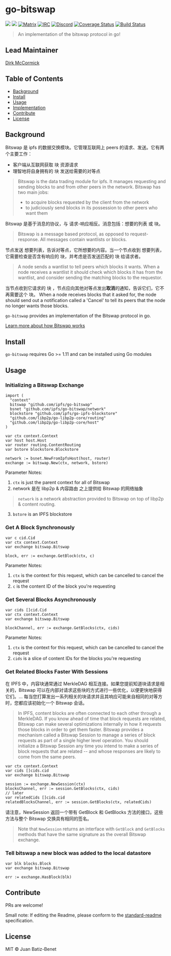 go-bitswap
==================

[![](https://img.shields.io/badge/made%20by-Protocol%20Labs-blue.svg?style=flat-square)](http://ipn.io)
[![](https://img.shields.io/badge/project-IPFS-blue.svg?style=flat-square)](http://ipfs.io/)
[![Matrix](https://img.shields.io/badge/matrix-%23ipfs%3Amatrix.org-blue.svg?style=flat-square)](https://matrix.to/#/#ipfs:matrix.org)
[![IRC](https://img.shields.io/badge/freenode-%23ipfs-blue.svg?style=flat-square)](http://webchat.freenode.net/?channels=%23ipfs)
[![Discord](https://img.shields.io/discord/475789330380488707?color=blueviolet&label=discord&style=flat-square)](https://discord.gg/24fmuwR)
[![Coverage Status](https://codecov.io/gh/ipfs/go-bitswap/branch/master/graph/badge.svg)](https://codecov.io/gh/ipfs/go-bitswap/branch/master)
[![Build Status](https://circleci.com/gh/ipfs/go-bitswap.svg?style=svg)](https://circleci.com/gh/ipfs/go-bitswap)

> An implementation of the bitswap protocol in go!

## Lead Maintainer

[Dirk McCormick](https://github.com/dirkmc)

## Table of Contents

- [Background](#background)
- [Install](#install)
- [Usage](#usage)
- [Implementation](#implementation)
- [Contribute](#contribute)
- [License](#license)


## Background

Bitswap 是 ipfs 的数据交换模块。它管理互联网上 peers 的请求、发送。它有两个主要工作：
- 客户端从互联网获取 块 资源请求
- 理智地将自身拥有的 块 发送给需要的对等点
> Bitswap is the data trading module for ipfs. It manages requesting and sending
> blocks to and from other peers in the network. Bitswap has two main jobs:
> - to acquire blocks requested by the client from the network
> - to judiciously send blocks in its possession to other peers who want them

Bitswap 是基于消息的协议，与 请求-响应相反。消息包括：想要的列表 或 块。
> Bitswap is a message based protocol, as opposed to request-response. All messages
> contain wantlists or blocks.

节点发送 想要列表，告诉对等点，它所想要的内容。当一个节点收到 想要列表，它需要检查是否含有响应的 块，并考虑是否发送匹配的 块 给请求者。
> A node sends a wantlist to tell peers which blocks it wants. When a node receives
> a wantlist it should check which blocks it has from the wantlist, and consider
> sending the matching blocks to the requestor.

当节点收到它请求的 块 ，节点应向其他对等点发出**取消**的通知，告诉它们，它不再需要这个 块。
When a node receives blocks that it asked for, the node should send out a
notification called a 'Cancel' to tell its peers that the node no longer
wants those blocks.

`go-bitswap` provides an implementation of the Bitswap protocol in go.

[Learn more about how Bitswap works](./docs/how-bitswap-works.md)

## Install

`go-bitswap` requires Go >= 1.11 and can be installed using Go modules

## Usage

### Initializing a Bitswap Exchange

```golang
import (
  "context"
  bitswap "github.com/ipfs/go-bitswap"
  bsnet "github.com/ipfs/go-bitswap/network"
  blockstore "github.com/ipfs/go-ipfs-blockstore"
  "github.com/libp2p/go-libp2p-core/routing"
  "github.com/libp2p/go-libp2p-core/host"
)

var ctx context.Context
var host host.Host
var router routing.ContentRouting
var bstore blockstore.Blockstore

network := bsnet.NewFromIpfsHost(host, router)
exchange := bitswap.New(ctx, network, bstore)
```

Parameter Notes:

1. `ctx` is just the parent context for all of Bitswap
2. network 是在 libp2p & 内容路由 之上提供给 Bitswap 的网络抽象 
> `network` is a network abstraction provided to Bitswap on top of libp2p & content routing. 
3. `bstore` is an IPFS blockstore

### Get A Block Synchronously

```golang
var c cid.Cid
var ctx context.Context
var exchange bitswap.Bitswap

block, err := exchange.GetBlock(ctx, c)
```

Parameter Notes:

1. `ctx` is the context for this request, which can be cancelled to cancel the request
2. `c` is the content ID of the block you're requesting

### Get Several Blocks Asynchronously

```golang
var cids []cid.Cid
var ctx context.Context
var exchange bitswap.Bitswap

blockChannel, err := exchange.GetBlocks(ctx, cids)
```

Parameter Notes:

1. `ctx` is the context for this request, which can be cancelled to cancel the request
2. `cids` is a slice of content IDs for the blocks you're requesting

### Get Related Blocks Faster With Sessions

在 IPFS 中，内容块通常通过 MerkleDAG 相互连接。如果您提前知道块请求是相关的，Bitswap 可以在内部对请求这些块的方式进行一些优化，以便更快地获得它们。... 每当您打算发出一系列相关的块请求并且其响应可能来自相同的对等方时，您都应该初始化一个 Bitswap 会话。
 > In IPFS, content blocks are often connected to each other through a MerkleDAG. If you know ahead of time that block requests are related, Bitswap can make several optimizations internally in how it requests those blocks in order to get them faster. Bitswap provides a mechanism called a Bitswap Session to manage a series of block requests as part of a single higher level operation. You should initialize a Bitswap Session any time you intend to make a series of block requests that are related -- and whose responses are likely to come from the same peers.

```golang
var ctx context.Context
var cids []cids.cid
var exchange bitswap.Bitswap

session := exchange.NewSession(ctx)
blocksChannel, err := session.GetBlocks(ctx, cids)
// later
var relatedCids []cids.cid
relatedBlocksChannel, err := session.GetBlocks(ctx, relatedCids)
```
请注意，NewSession 返回一个带有 GetBlock 和 GetBlocks 方法的接口，这些方法与整个 Bitswap 交换具有相同的签名。
> Note that `NewSession` returns an interface with `GetBlock` and `GetBlocks` methods that have the same signature as the overall Bitswap exchange.

### Tell bitswap a new block was added to the local datastore

```golang
var blk blocks.Block
var exchange bitswap.Bitswap

err := exchange.HasBlock(blk)
```

## Contribute

PRs are welcome!

Small note: If editing the Readme, please conform to the [standard-readme](https://github.com/RichardLitt/standard-readme) specification.

## License

MIT © Juan Batiz-Benet
